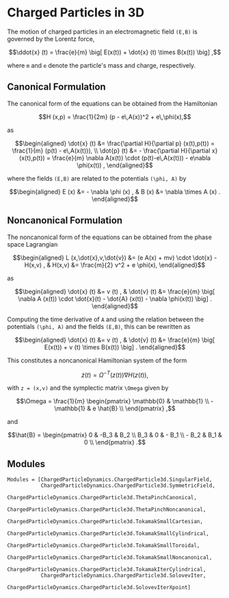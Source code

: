 
# Charged Particles in 3D

The motion of charged particles in an electromagnetic field ``(E,B)`` is
governed by the Lorentz force,
```math
\ddot{x} (t) = \frac{e}{m} \big[ E(x(t)) + \dot{x} (t) \times B(x(t)) \big] ,
```
where ``m`` and ``e`` denote the particle's mass and charge, respectively.


## Canonical Formulation

The canonical form of the equations can be obtained from the Hamiltonian
```math
H (x,p) = \frac{1}{2m} (p - e\,A(x))^2 + e\,\phi(x),
```
as
```math
\begin{aligned}
\dot{x} (t) &= \frac{\partial H}{\partial p} (x(t),p(t)) = \frac{1}{m} (p(t) - e\,A(x(t))), \\
\dot{p} (t) &= - \frac{\partial H}{\partial x} (x(t),p(t)) = \frac{e}{m} \nabla A(x(t)) \cdot (p(t)-e\,A(x(t))) - e\nabla \phi(x(t)) ,
\end{aligned}
```
where the fields ``(E,B)`` are related to the potentials ``(\phi, A)`` by
```math
\begin{aligned}
E (x) &= - \nabla \phi (x) , &
B (x) &= \nabla \times A (x) .
\end{aligned}
```


## Noncanonical Formulation

The noncanonical form of the equations can be obtained from the phase space Lagrangian
```math
\begin{aligned}
L (x,\dot{x},v,\dot{v}) &= (e A(x) + mv) \cdot \dot{x} - H(x,v) , &
H(x,v) &= \frac{m}{2} v^2 + e \phi(x),
\end{aligned}
```
as
```math
\begin{aligned}
\dot{x} (t) &= v (t) , &
\dot{v} (t) &= \frac{e}{m} \big[ \nabla A (x(t)) \cdot \dot{x}(t) - \dot{A} (x(t)) - \nabla \phi(x(t)) \big] .
\end{aligned}
```
Computing the time derivative of ``A`` and using the relation between the potentials ``(\phi, A)`` and the fields ``(E,B)``, this can be rewritten as
```math
\begin{aligned}
\dot{x} (t) &= v (t) , &
\dot{v} (t) &= \frac{e}{m} \big[ E(x(t)) + v (t) \times B(x(t)) \big] .
\end{aligned}
```
This constitutes a noncanonical Hamiltonian system of the form
```math
\dot{z} (t) = \Omega^{-T} (z(t)) \nabla H(z(t)) ,
```
with ``z = (x,v)`` and the symplectic matrix ``\Omega`` given by
```math
\Omega = \frac{1}{m} \begin{pmatrix}
  \mathbb{0} & \mathbb{1} \\
- \mathbb{1} & e \hat{B} \\
\end{pmatrix} ,
```
and
```math
\hat{B} = \begin{pmatrix}
0 & -B_3 & B_2 \\
B_3 & 0 & - B_1 \\
- B_2 & B_1 & 0 \\
\end{pmatrix} .
```


## Modules

```@autodocs
Modules = [ChargedParticleDynamics.ChargedParticle3d.SingularField,
           ChargedParticleDynamics.ChargedParticle3d.SymmetricField,
           ChargedParticleDynamics.ChargedParticle3d.ThetaPinchCanonical,
           ChargedParticleDynamics.ChargedParticle3d.ThetaPinchNoncanonical,
           ChargedParticleDynamics.ChargedParticle3d.TokamakSmallCartesian,
           ChargedParticleDynamics.ChargedParticle3d.TokamakSmallCylindrical,
           ChargedParticleDynamics.ChargedParticle3d.TokamakSmallToroidal,
           ChargedParticleDynamics.ChargedParticle3d.TokamakSmallNoncanonical,
           ChargedParticleDynamics.ChargedParticle3d.TokamakIterCylindrical,
           ChargedParticleDynamics.ChargedParticle3d.SolovevIter,
           ChargedParticleDynamics.ChargedParticle3d.SolovevIterXpoint]
```
